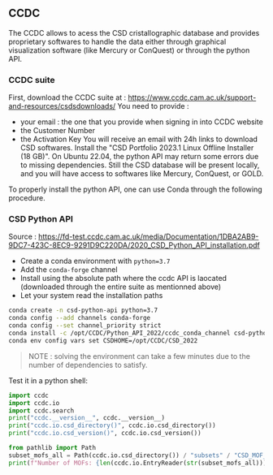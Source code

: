 
## CCDC

The CCDC allows to acess the CSD cristallographic database and provides proprietary softwares to handle the data either through graphical visualization software (like Mercury or ConQuest) or through the python API.

### CCDC suite
First, download the CCDC suite at :
https://www.ccdc.cam.ac.uk/support-and-resources/csdsdownloads/
You need to provide :
- your email : the one that you provide when signing in into CCDC website
- the Customer Number
- the Activation Key
You will receive an email with 24h links to download CSD softwares. Install the "CSD Portfolio 2023.1 Linux Offline Installer (18 GB)". On Ubuntu 22.04, the python API may return some errors due to missing dependencies. Still the CSD database will be present locally, and you will have access to softwares like Mercury, ConQuest, or GOLD.

To properly install the python API, one can use Conda through the following procedure.

### CSD Python API

Source : https://fd-test.ccdc.cam.ac.uk/media/Documentation/1DBA2AB9-9DC7-423C-8EC9-9291D9C220DA/2020_CSD_Python_API_installation.pdf
* Create a conda environment with `python=3.7`
* Add the `conda-forge` channel
* Install using the absolute path where the ccdc API is laocated (downloaded through the entire suite as mentionned above)
* Let your system read the installation paths
```Bash
conda create -n csd-python-api python=3.7 
conda config --add channels conda-forge
conda config --set channel_priority strict
conda install -c /opt/CCDC/Python_API_2022/ccdc_conda_channel csd-python-api
conda env config vars set CSDHOME=/opt/CCDC/CSD_2022
```

> NOTE : solving the environment can take a few minutes due to the number of dependencies to satisfy.

Test it in a python shell:
```Python
import ccdc
import ccdc.io
import ccdc.search
print("ccdc.__version__", ccdc.__version__)
print("ccdc.io.csd_directory()", ccdc.io.csd_directory())
print("ccdc.io.csd_version()", ccdc.io.csd_version())

from pathlib import Path
subset_mofs_all = Path(ccdc.io.csd_directory()) / "subsets" / "CSD_MOF_subsets/MOF_subset.gcd"
print(f"Number of MOFs: {len(ccdc.io.EntryReader(str(subset_mofs_all)))}")
``` 